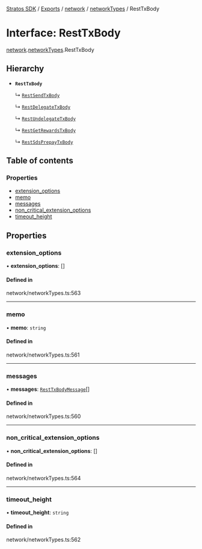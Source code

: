[Stratos SDK](../README.md) / [Exports](../modules.md) / [network](../modules/network.md) / [networkTypes](../modules/network.networkTypes.md) / RestTxBody

# Interface: RestTxBody

[network](../modules/network.md).[networkTypes](../modules/network.networkTypes.md).RestTxBody

## Hierarchy

- **`RestTxBody`**

  ↳ [`RestSendTxBody`](network.networkTypes.RestSendTxBody.md)

  ↳ [`RestDelegateTxBody`](network.networkTypes.RestDelegateTxBody.md)

  ↳ [`RestUndelegateTxBody`](network.networkTypes.RestUndelegateTxBody.md)

  ↳ [`RestGetRewardsTxBody`](network.networkTypes.RestGetRewardsTxBody.md)

  ↳ [`RestSdsPrepayTxBody`](network.networkTypes.RestSdsPrepayTxBody.md)

## Table of contents

### Properties

- [extension\_options](network.networkTypes.RestTxBody.md#extension_options)
- [memo](network.networkTypes.RestTxBody.md#memo)
- [messages](network.networkTypes.RestTxBody.md#messages)
- [non\_critical\_extension\_options](network.networkTypes.RestTxBody.md#non_critical_extension_options)
- [timeout\_height](network.networkTypes.RestTxBody.md#timeout_height)

## Properties

### extension\_options

• **extension\_options**: []

#### Defined in

network/networkTypes.ts:563

___

### memo

• **memo**: `string`

#### Defined in

network/networkTypes.ts:561

___

### messages

• **messages**: [`RestTxBodyMessage`](network.networkTypes.RestTxBodyMessage.md)[]

#### Defined in

network/networkTypes.ts:560

___

### non\_critical\_extension\_options

• **non\_critical\_extension\_options**: []

#### Defined in

network/networkTypes.ts:564

___

### timeout\_height

• **timeout\_height**: `string`

#### Defined in

network/networkTypes.ts:562
